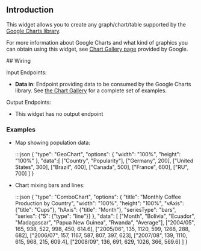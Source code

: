 ## Introduction

This widget allows you to create any graph/chart/table supported by the [Google Charts library](https://developers.google.com/chart/).

For more information about Google Charts and what kind of graphics you can obtain using this widget, see [Chart Gallery page](https://developers.google.com/chart/interactive/docs/gallery) provided by Google.

## Wiring

Input Endpoints:

- **Data in**: Endpoint providing data to be consumed by the Google Charts
  library. See [the Chart Gallery](https://developers.google.com/chart/interactive/docs/gallery) for a complete set of examples.

Output Endpoints:

* This widget has no output endpoint

### Examples

- Map showing population data:

    :::json
    {
        "type": "GeoChart",
        "options": {
            "width": "100%",
            "height": "100%"
        },
        "data":[
            ["Country", "Popularity"],
            ["Germany", 200],
            ["United States", 300],
            ["Brazil", 400],
            ["Canada", 500],
            ["France", 600],
            ["RU", 700]
        ]
    }

- Chart mixing bars and lines:

    :::json
    {
        "type": "ComboChart",
        "options": {
            "title": "Monthly Coffee Production by Country",
            "width": "100%",
            "height": "100%",
            "vAxis": {"title": "Cups"},
            "hAxis": {"title": "Month"},
            "seriesType": "bars",
            "series": {"5": {"type": "line"}}
        },
        "data": [
            ["Month", "Bolivia", "Ecuador", "Madagascar", "Papua New Guinea", "Rwanda", "Average"],
            ["2004/05",  165,      938,         522,             998,           450,      614.6],
            ["2005/06",  135,      1120,        599,             1268,          288,      682],
            ["2006/07",  157,      1167,        587,             807,           397,      623],
            ["2007/08",  139,      1110,        615,             968,           215,      609.4],
            ["2008/09",  136,      691,         629,             1026,          366,      569.6]
        ]
    }
